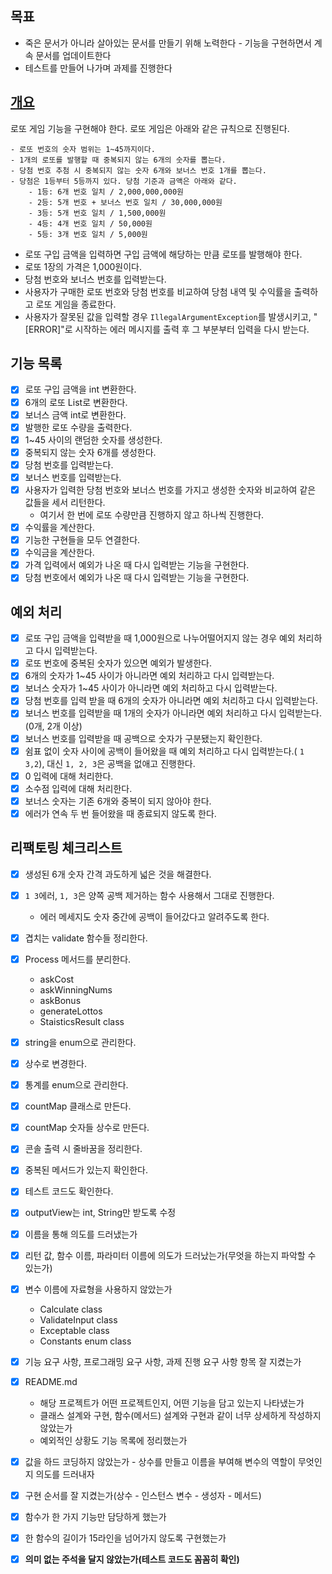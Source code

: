## 목표

- 죽은 문서가 아니라 살아있는 문서를 만들기 위해 노력한다 - 기능을 구현하면서 계속 문서를 업데이트한다
- 테스트를 만들어 나가며 과제를 진행한다

## [개요](https://github.com/woowacourse-precourse/java-lotto-6#-%EA%B8%B0%EB%8A%A5-%EC%9A%94%EA%B5%AC-%EC%82%AC%ED%95%AD)

로또 게임 기능을 구현해야 한다. 로또 게임은 아래와 같은 규칙으로 진행된다.

```
- 로또 번호의 숫자 범위는 1~45까지이다.
- 1개의 로또를 발행할 때 중복되지 않는 6개의 숫자를 뽑는다.
- 당첨 번호 추첨 시 중복되지 않는 숫자 6개와 보너스 번호 1개를 뽑는다.
- 당첨은 1등부터 5등까지 있다. 당첨 기준과 금액은 아래와 같다.
    - 1등: 6개 번호 일치 / 2,000,000,000원
    - 2등: 5개 번호 + 보너스 번호 일치 / 30,000,000원
    - 3등: 5개 번호 일치 / 1,500,000원
    - 4등: 4개 번호 일치 / 50,000원
    - 5등: 3개 번호 일치 / 5,000원

```

- 로또 구입 금액을 입력하면 구입 금액에 해당하는 만큼 로또를 발행해야 한다.
- 로또 1장의 가격은 1,000원이다.
- 당첨 번호와 보너스 번호를 입력받는다.
- 사용자가 구매한 로또 번호와 당첨 번호를 비교하여 당첨 내역 및 수익률을 출력하고 로또 게임을 종료한다.
- 사용자가 잘못된 값을 입력할 경우 `IllegalArgumentException`를 발생시키고, "[ERROR]"로 시작하는 에러 메시지를 출력 후 그 부분부터 입력을 다시 받는다.

## 기능 목록

- [x]  로또 구입 금액을 int 변환한다.
- [x] 6개의 로또 List<String>로 변환한다.
- [x] 보너스 금액 int로 변환한다. 
- [x]  발행한 로또 수량을 출력한다.
- [x]  1~45 사이의 랜덤한 숫자를 생성한다.
- [x]  중복되지 않는 숫자 6개를 생성한다.
- [x]  당첨 번호를 입력받는다.
- [x]  보너스 번호를 입력받는다.
- [x]  사용자가 입력한 당첨 번호와 보너스 번호를 가지고 생성한 숫자와 비교하여 같은 값들을 세서 리턴한다.
    - 여기서 한 번에 로또 수량만큼 진행하지 않고 하나씩 진행한다.
- [x]  수익률을 계산한다.
- [x] 기능한 구현들을 모두 연결한다.
- [x] 수익금을 계산한다.
- [x] 가격 입력에서 예외가 나온 때 다시 입력받는 기능을 구현한다.
- [X] 당첨 번호에서 예외가 나온 때 다시 입력받는 기능을 구현한다.

## 예외 처리

- [x]  로또 구입 금액을 입력받을 때 1,000원으로 나누어떨어지지 않는 경우 예외 처리하고 다시 입력받는다.
- [x] 로또 번호에 중복된 숫자가 있으면 예외가 발생한다.
- [x] 6개의 숫자가 1~45 사이가 아니라면 예외 처리하고 다시 입력받는다.
- [x] 보너스 숫자가 1~45 사이가 아니라면 예외 처리하고 다시 입력받는다.
- [x]  당첨 번호를 입력 받을 때 6개의 숫자가 아니라면 예외 처리하고 다시 입력받는다.
- [x]  보너스 번호를 입력받을 때 1개의 숫자가 아니라면 예외 처리하고 다시 입력받는다.(0개, 2개 이상)
- [x] 보너스 번호를 입력받을 때 공백으로 숫자가 구분됐는지 확인한다.
- [x]  쉼표 없이 숫자 사이에 공백이 들어왔을 때 예외 처리하고 다시 입력받는다.( `1  3,2`), 대신 `1, 2, 3`은 공백을 없애고 진행한다.
- [x] 0 입력에 대해 처리한다.
- [X] 소수점 입력에 대해 처리한다.
- [x] 보너스 숫자는 기존 6개와 중복이 되지 않아야 한다.
- [x] 에러가 연속 두 번 들어왔을 때 종료되지 않도록 한다.

## 리팩토링 체크리스트

- [x] 생성된 6개 숫자 간격 과도하게 넓은 것을 해결한다.
- [x] `1 3`에러, `1, 3`은 양쪽 공백 제거하는 함수 사용해서 그대로 진행한다.
  - 에러 메세지도 숫자 중간에 공백이 들어갔다고 알려주도록 한다.
- [x] 겹치는 validate 함수들 정리한다.
- [x] Process 메서드를 분리한다.
    - askCost
    - askWinningNums
    - askBonus
    - generateLottos
    - StaisticsResult class
- [x] string을 enum으로 관리한다.
- [x] 상수로 변경한다.
- [x] 통계를 enum으로 관리한다.
- [x] countMap 클래스로 만든다.
- [x] countMap 숫자들 상수로 만든다.
- [x] 콘솔 출력 시 줄바꿈을 정리한다.
- [x] 중복된 메서드가 있는지 확인한다.
- [x] 테스트 코드도 확인한다.
- [x] outputView는 int, String만 받도록 수정


- [x]  이름을 통해 의도를 드러냈는가
- [x]  리턴 값, 함수 이름, 파라미터 이름에 의도가 드러났는가(무엇을 하는지 파악할 수 있는가)
- [x]  변수 이름에 자료형을 사용하지 않았는가
      -  Calculate class
      -  ValidateInput class
      -  Exceptable class
      -  Constants enum class
- [x]  기능 요구 사항, 프로그래밍 요구 사항, 과제 진행 요구 사항 항목 잘 지켰는가
- [x]  README.md
     - 해당 프로젝트가 어떤 프로젝트인지, 어떤 기능을 담고 있는지 나타냈는가
     - 클래스 설계와 구현, 함수(메서드) 설계와 구현과 같이 너무 상세하게 작성하지 않았는가
     - 예외적인 상황도 기능 목록에 정리했는가
- [x]  값을 하드 코딩하지 않았는가 - 상수를 만들고 이름을 부여해 변수의 역할이 무엇인지 의도를 드러내자
- [x]  구현 순서를 잘 지켰는가(상수 - 인스턴스 변수 - 생성자 - 메서드)
- [x]  함수가 한 가지 기능만 담당하게 했는가
- [x]  한 함수의 길이가 15라인을 넘어가지 않도록 구현했는가
- [x]  **의미 없는 주석을 달지 않았는가(테스트 코드도 꼼꼼히 확인)**


